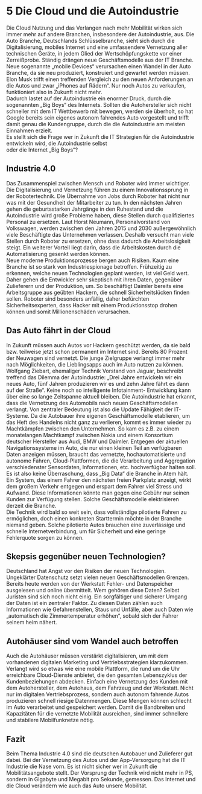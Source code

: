 # 5 Die Cloud und die Autoindustrie

Die Cloud Nutzung und das Verlangen nach mehr Mobilität wirken sich immer mehr auf andere Branchen, insbesondere der Autoindustrie, aus. Die Auto Branche, Deutschlands Schlüsselbranche, sieht sich durch die Digitalisierung, mobiles Internet und eine umfassendere Vernetzung aller technischen Geräte, in jedem Glied der Wertschöpfungskette vor einer Zerreißprobe. Ständig drängen neue Geschäftsmodelle aus der IT Branche. Neue sogenannte „mobile Devices“ verursachen einen Wandel in der Auto Branche, da sie neu produziert, konstruiert und gewartet werden müssen. Elon Musk trifft einen treffenden Vergleich zu den neuen Anforderungen an die Autos und zwar „iPhones auf Rädern“. Nur noch Autos zu verkaufen, funktioniert also in Zukunft nicht mehr.  
Dadurch lastet auf der Autoindustrie ein enormer Druck, durch die sogenannten „Big Boys“ des Internets. Sollten die Autohersteller sich nicht schneller mit dem IT Wettbewerb mit bewegen, werden sie überholt, so hat Google bereits sein eigenes autonom fahrendes Auto vorgestellt und trifft damit genau die Kundengruppe, durch die die Autoindustrie am meisten Einnahmen erzielt.   
Es stellt sich die Frage wer in Zukunft die IT Strategien für die Autoindustrie entwickeln wird, die Autoindustrie selbst   
oder die Internet „Big Boys“?

## Industrie 4.0

Das Zusammenspiel zwischen Mensch und Roboter wird immer wichtiger. Die Digitalisierung und Vernetzung führen zu einem Innovationssprung in der Robotertechnik. Die Übernahme von Jobs durch Roboter hat nicht nur was mit der Gesundheit der Mitarbeiter zu tun. In den nächsten Jahren gehen die geburtsstarken Jahrgänge in den Ruhestand und die Autoindustrie wird große Probleme haben, diese Stellen durch qualifiziertes Personal zu ersetzen. Laut Horst Neumann, Personalvorstand von Volkswagen, werden zwischen den Jahren 2015 und 2030 außergewöhnlich viele Beschäftigte das Unternehmen verlassen. Deshalb versucht man viele Stellen durch Roboter zu ersetzen, ohne dass dadurch die Arbeitslosigkeit steigt. Ein weiterer Vorteil liegt darin, dass die Arbeitskosten durch die Automatisierung gesenkt werden können.   
Neue moderne Produktionsprozesse bergen auch Risiken. Kaum eine Branche ist so stark von Industriespionage betroffen. Frühzeitig zu erkennen, welche neuen Technologien geplant werden, ist viel Geld wert. Daher gehen die Entwickler sehr skeptisch mit ihren Daten, gegenüber Zulieferern und der Produktion, um. So beschäftigt Daimler bereits eine Arbeitsgruppe aus geübten Hackern, die schnell Sicherheitslücken finden sollen. Roboter sind besonders anfällig, daher befürchten Sicherheitsexperten, dass Hacker mit einem Produktionsstop drohen können und somit Millionenschäden verursachen.

## Das Auto fährt in der Cloud

In Zukunft müssen auch Autos vor Hackern geschützt werden, da sie bald bzw. teilweise jetzt schon permanent im Internet sind. Bereits 80 Prozent der Neuwagen sind vernetzt. Die junge Zielgruppe verlangt immer mehr nach Möglichkeiten, die Lieblingsapps auch im Auto nutzen zu können. Wolfgang Ziebart, ehemaliger Technik Vorstand von Jaguar, beschreibt treffend das Dilemma der Autoindustrie: „Drei Jahre entwickeln wir ein neues Auto, fünf Jahren produzieren wir es und zehn Jahre fährt es dann auf der Straße“. Keine noch so intelligente Infotainment- Entwicklung kann über eine so lange Zeitspanne aktuell bleiben. Die Autoindustrie hat erkannt, dass die Vernetzung des Automobils nach neuen Geschäftsmodellen verlangt. Von zentraler Bedeutung ist also die Update Fähigkeit der IT-Systeme. Da die Autobauer ihre eigenen Geschäftsmodelle etablieren, um das Heft des Handelns nicht ganz zu verlieren, kommt es immer wieder zu Machtkämpfen zwischen den Unternehmen. So kam es z.B. zu einem monatelangen Machtkampf zwischen Nokia und einem Konsortium deutscher Hersteller aus Audi, BMW und Daimler. Entgegen der aktuellen Navigationssysteme im Auto, die nur einen kleinen Teil an verfügbaren Daten anzeigen müssen, braucht das vernetzte, hochautomatisierte und autonome Fahren, Cloud-Plattformen, die die Verarbeitung und Aggregation verschiedenster Sensordaten, Informationen, etc. hochverfügbar halten soll. Es ist also keine Überraschung, dass „Big Data“ die Branche in Atem hält. Ein System, das einem Fahrer den nächsten freien Parkplatz anzeigt, wirkt dem großem Verkehr entgegen und erspart dem Fahrer viel Stress und Aufwand. Diese Informationen könnte man gegen eine Gebühr nur seinen Kunden zur Verfügung stellen. Solche Geschäftsmodelle elektrisieren derzeit die Branche.   
Die Technik wird bald so weit sein, dass vollständige pilotierte Fahren zu ermöglichen, doch einen konkreten Starttermin möchte in der Branche niemand geben. Solche pilotierte Autos brauchen eine zuverlässige und schnelle Internetverbindung, um für Sicherheit und eine geringe Fehlerquote sorgen zu können.

## Skepsis gegenüber neuen Technologien?

Deutschland hat Angst vor den Risiken der neuen Technologien. Ungeklärter Datenschutz setzt vielen neuen Geschäftsmodellen Grenzen. Bereits heute werden von der Werkstatt Fehler- und Datenspeicher ausgelesen und online übermittelt. Wem gehören diese Daten? Selbst Juristen sind sich noch nicht einig. Ein sorgfältiger und sicherer Umgang der Daten ist ein zentraler Faktor. Zu diesen Daten zählen auch Informationen wie Gefahrenstellen, Staus und Unfälle, aber auch Daten wie „automatisch die Zimmertemperatur erhöhen“, sobald sich der Fahrer seinem heim nähert.

## Autohäuser sind vom Wandel auch betroffen

Auch die Autohäuser müssen verstärkt digitalisieren, um mit dem vorhandenen digitalen Marketing und Vertriebsstrategien klarzukommen. Verlangt wird so etwas wie eine mobile Plattform, die rund um die Uhr erreichbare Cloud-Dienste anbietet, die den gesamten Lebenszyklus der Kundenbeziehungen abdecken. Einfach eine Vernetzung des Kunden mit dem Autohersteller, dem Autohaus, dem Fahrzeug und der Werkstatt. Nicht nur im digitalen Vertriebsprozess, sondern auch autonom fahrende Autos produzieren schnell riesige Datenmengen. Diese Mengen können schlecht im Auto verarbeitet und gespeichert werden. Damit die Bandbreiten und Kapazitäten für die vernetzte Mobilität ausreichen, sind immer schnellere und stabilere Mobilfunknetze nötig.

## Fazit

Beim Thema Industrie 4.0 sind die deutschen Autobauer und Zulieferer gut dabei. Bei der Vernetzung des Autos und der App-Versorgung hat die IT Industrie die Nase vorn. Es ist nicht sicher wer in Zukunft die Mobilitätsangebote stellt. Der Vorsprung der Technik wird nicht mehr in PS, sondern in Gigabyte und Megabit pro Sekunde, gemessen. Das Internet und die Cloud verändern wie auch das Auto unsere Mobilität.

